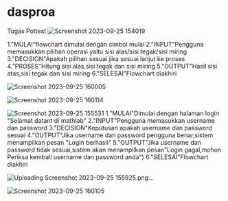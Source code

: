 # dasproa
Tugas Pottest
![Screenshot 2023-09-25 154019](https://github.com/MuhammadRofif/dasproa/assets/144349308/bf1a0672-956e-4b09-84c6-a7daa6d35272)

1."MULAI"flowchart dimulai dengan simbol mulai
2."INPUT"Pengguna memasukkan pilihan operasi yaitu sisi alas/sisi tegak/sisi miring
3."DECISION"Apakah pilihan sesuai jika sesuai lanjut ke proses
4."PROSES"Hitung sisi alas,sisi tegak dan sisi miring
5."OUTPUT"Hasil sisi atas,sisi tegak dan sisi miring
6."SELESAI"Flowchart diakhiri

![Screenshot 2023-09-25 160005](https://github.com/MuhammadRofif/dasproa/assets/144349308/4b647149-29f9-4d2b-951b-d7f4cbc45bf9)

![Screenshot 2023-09-25 160114](https://github.com/MuhammadRofif/dasproa/assets/144349308/4ee578d7-110e-4819-b9e5-41cd8319f76b)

![Screenshot 2023-09-25 155531](https://github.com/MuhammadRofif/dasproa/assets/144349308/6fde60a0-4ff1-46a7-b149-1c8455fff0b1)
1."MULAI"Dimulai dengan halaman login "Selamat datant di mathlab"
2."INPUT"Pengguna memasukkan username dan password
3."DECISION"Keputusan apakah username dan password sesuai
4."OUTPUT"Jika username dan password  pengguna benar,sistem menampilkan pesan "Login berhasil"
5."OUTPUT"Jika username dan password tidak sesuai,sistem akan menampilkan pesan"Login gagal,mohon Periksa kembali username dan password anda")
6."SELESAI"Flowchart diakhiri

![Uploading Screenshot 2023-09-25 155925.png…]()

![Screenshot 2023-09-25 160105](https://github.com/MuhammadRofif/dasproa/assets/144349308/bc683a81-18c5-479a-93c1-17fe5b4c5e19)
